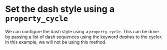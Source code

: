 # Set the dash style using a `property_cycle`

We can configure the dash style using a `property_cycle`. This can be done by passing a list of dash sequences using the keyword _dashes_ to the cycler. In this example, we will not be using this method.
